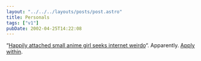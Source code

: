 ```yaml
---
layout: "../../../layouts/posts/post.astro"
title: Personals
tags: ["v1"]
pubDate: 2002-04-25T14:22:08
---
```


&#8220;[Happily attached small anime girl seeks internet weirdo][1]&#8220;. Apparently. [Apply within][2].

[1]: http://www.orbyn.com/cult/archive/2002_04_01_index.htm#75808364 "More weirdos hassle Robyn"
[2]: http://www.orbyn.com/cult/ "The Cult of Orbyn"

